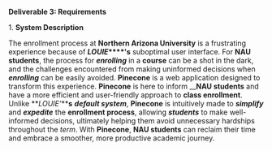**Deliverable 3: Requirements**

1\. **System Description**

The enrollment process at **Northern Arizona University** is a frustrating experience because of **_LOUIE_****'s** suboptimal user interface. For **NAU students**, the process for **_enrolling_** in a **course** can be a shot in the dark, and the challenges encountered from making uninformed decisions when **_enrolling_** can be easily avoided. **Pinecone** is a web application designed to transform this experience. **Pinecone** is here to inform __**NAU students** and have a more efficient and user-friendly approach to **class enrollment**. Unlike **_LOUIE’_****s** **_default system_**, **Pinecone** is intuitively made to **_simplify_** and **_expedite_** the **enrollment process**, allowing **_students_** to make well-informed decisions, ultimately helping them avoid unnecessary hardships throughout the _term_. With **Pinecone**, **NAU students** can reclaim their time and embrace a smoother, more productive academic journey.&#x20;

